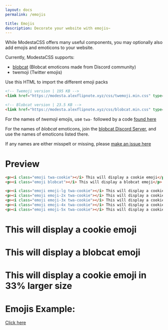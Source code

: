 ```yaml
---
layout: docs
permalink: /emojis

title: Emojis
description: Decorate your website with emojis~
---
```


While ModestaCSS offers many useful components, you may optionally also add emojis and emoticons to your website.

Currently, ModestaCSS supports:
- [blobcat](https://discord.gg/nG8fy52) (Blobcat emoticons made from Discord community)
- twemoji (Twitter emojis)

Use this HTML to import the different emoji packs
```html
<!-- Twemoji version | 195 KB -->
<link href="https://modesta.alexflipnote.xyz/css/twemoji.min.css" type="text/css" rel="stylesheet">

<!-- Blobcat version | 23.5 KB -->
<link href="https://modesta.alexflipnote.xyz/css/blobcat.min.css" type="text/css" rel="stylesheet">
```

For the names of _twemoji_ emojis, use `twa-` followed by a code [found here](https://github.com/AlexFlipnote/ModestaCSS/blob/master/scss/assets/_emoji-map.scss)

For the names of _blobcat_ emoticons, join the [blobcat Discord Server](https://discord.gg/nG8fy52), and use the names of emoticons listed there.

If any names are either misspelt or missing, please [make an issue here](https://github.com/AlexFlipnote/ModestaCSS/issues)

# Preview
```html
<p><i class="emoji twa-cookie"></i> This will display a cookie emoji</p>
<p><i class="emoji blobcat"></i> This will display a blobcat emoji</p>

<p><i class="emoji emoji-lg twa-cookie"></i> This will display a cookie emoji in 33% larger size</p>
<p><i class="emoji emoji-2x twa-cookie"></i> This will display a cookie emoji in 2x size</p>
<p><i class="emoji emoji-3x twa-cookie"></i> This will display a cookie emoji in 3x size</p>
<p><i class="emoji emoji-4x twa-cookie"></i> This will display a cookie emoji in 4x size</p>
<p><i class="emoji emoji-5x twa-cookie"></i> This will display a cookie emoji in 5x size</p>
```

<h1><i class="emoji twa-cookie"></i> This will display a cookie emoji</h1>
<h1 class="no-margin"><i class="emoji blobcat"></i> This will display a blobcat emoji</h1>
<h1 class="no-margin"><i class="emoji emoji-lg twa-cookie"></i> This will display a cookie emoji in 33% larger size</h1>

# Emojis Example:
[Click here](../examples/emojis)
